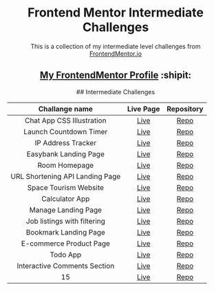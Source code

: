 <h1 align="center">Frontend Mentor Intermediate Challenges</h1>

<p align="center">This is a collection of my intermediate level challenges from <a href="https://www.frontendmentor.io/" target="_blank">FrontendMentor.io</a></p>

<h2 align="center"><a href="https://www.frontendmentor.io/profile/dnksebastian" target="_blank">My FrontendMentor Profile</a>  :shipit:</h2>

<div align="center"> 
## Intermediate Challenges

| Challange name | Live Page | Repository |
| :------------: | :-------: | :--------: |
| Chat App CSS Illustration | <a href="https://dnksebastian.github.io/Frontend-Mentor-Intermediate-Solutions/chat-app-css-illustration-master/" target="_blank">Live</a>  | <a href="https://github.com/dnksebastian/Frontend-Mentor-Intermediate-Solutions/tree/main/chat-app-css-illustration-master/" target="_blank">Repo</a>  |
| Launch Countdown Timer | <a href="https://dnksebastian.github.io/Frontend-Mentor-Intermediate-Solutions/launch-countdown-timer-main/" target="_blank">Live</a>  | <a href="https://github.com/dnksebastian/Frontend-Mentor-Intermediate-Solutions/tree/main/launch-countdown-timer-main/" target="_blank">Repo</a>  |
| IP Address Tracker | <a href="https://dnksebastian.github.io/Frontend-Mentor-Intermediate-Solutions/ip-address-tracker-master/" target="_blank">Live</a>  | <a href="https://github.com/dnksebastian/Frontend-Mentor-Intermediate-Solutions/tree/main/ip-address-tracker-master/" target="_blank">Repo</a>  |
| Easybank Landing Page | <a href="https://dnksebastian.github.io/Frontend-Mentor-Intermediate-Solutions/easybank-landing-page-master/" target="_blank">Live</a>  | <a href="https://github.com/dnksebastian/Frontend-Mentor-Intermediate-Solutions/tree/main/easybank-landing-page-master/" target="_blank">Repo</a>  |
| Room Homepage | <a href="https://dnksebastian.github.io/Frontend-Mentor-Intermediate-Solutions/room-homepage-master/" target="_blank">Live</a>  | <a href="https://github.com/dnksebastian/Frontend-Mentor-Intermediate-Solutions/tree/main/room-homepage-master/" target="_blank">Repo</a>  |
| URL Shortening API Landing Page | <a href="https://dnksebastian.github.io/Frontend-Mentor-Intermediate-Solutions/url-shortening-api-master/" target="_blank">Live</a>  | <a href="https://github.com/dnksebastian/Frontend-Mentor-Intermediate-Solutions/tree/main/url-shortening-api-master/" target="_blank">Repo</a>  |
| Space Tourism Website | <a href="https://dnksebastian.github.io/Frontend-Mentor-Intermediate-Solutions/space-tourism-website-main/" target="_blank">Live</a>  | <a href="https://github.com/dnksebastian/Frontend-Mentor-Intermediate-Solutions/tree/main/space-tourism-website-main/" target="_blank">Repo</a>  |
| Calculator App | <a href="https://dnksebastian.github.io/Frontend-Mentor-Intermediate-Solutions/calculator-app-main/" target="_blank">Live</a>  | <a href="https://github.com/dnksebastian/Frontend-Mentor-Intermediate-Solutions/tree/main/calculator-app-main/" target="_blank">Repo</a>  |
| Manage Landing Page | <a href="https://dnksebastian.github.io/Frontend-Mentor-Intermediate-Solutions/manage-landing-page-master/" target="_blank">Live</a>  | <a href="https://github.com/dnksebastian/Frontend-Mentor-Intermediate-Solutions/tree/main/manage-landing-page-master/" target="_blank">Repo</a>  |
| Job listings with filtering | <a href="https://dnksebastian.github.io/Frontend-Mentor-Intermediate-Solutions/static-job-listings-master/" target="_blank">Live</a>  | <a href="https://github.com/dnksebastian/Frontend-Mentor-Intermediate-Solutions/tree/main/static-job-listings-master/" target="_blank">Repo</a>  |
| Bookmark Landing Page | <a href="https://dnksebastian.github.io/Frontend-Mentor-Intermediate-Solutions/bookmark-landing-page-master/" target="_blank">Live</a>  | <a href="https://github.com/dnksebastian/Frontend-Mentor-Intermediate-Solutions/tree/main/bookmark-landing-page-master/" target="_blank">Repo</a>  |
| E-commerce Product Page | <a href="https://dnksebastian.github.io/Frontend-Mentor-Intermediate-Solutions/ecommerce-product-page-main/" target="_blank">Live</a>  | <a href="https://github.com/dnksebastian/Frontend-Mentor-Intermediate-Solutions/tree/main/ecommerce-product-page-main/" target="_blank">Repo</a>  |
| Todo App | <a href="https://dnksebastian.github.io/Frontend-Mentor-Intermediate-Solutions/todo-app-main/" target="_blank">Live</a>  | <a href="https://github.com/dnksebastian/Frontend-Mentor-Intermediate-Solutions/tree/main/todo-app-main/" target="_blank">Repo</a>  |
| Interactive Comments Section | <a href="https://dnksebastian.github.io/Frontend-Mentor-Intermediate-Solutions/interactive-comments-section-main/" target="_blank">Live</a>  | <a href="https://github.com/dnksebastian/Frontend-Mentor-Intermediate-Solutions/tree/main/interactive-comments-section-main/" target="_blank">Repo</a>  |
| 15 | <a href="#/" target="_blank">Live</a>  | <a href="#/" target="_blank">Repo</a>  |
</div>
